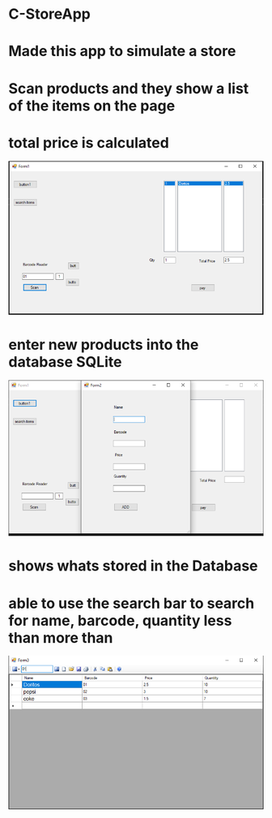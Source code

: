 # C-StoreApp
# Made this app to simulate a store
# Scan products and they show a list of the items on the page
# total price is calculated
![Alt text](AppImages/MainForm.PNG)
# enter new products into the database SQLite
![Alt text](AppImages/Add.PNG)
# shows whats stored in the Database
# able to use the search bar to search for name, barcode, quantity less than more than
![Alt text](AppImages/searchDatabase.PNG)
